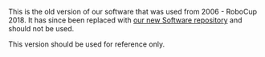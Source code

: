 This is the old version of our software that was used from 2006 - RoboCup 2018. It has since been replaced with [our new Software repository](https://github.com/UBC-Thunderbots/Software) and should not be used.

This version should be used for reference only.
